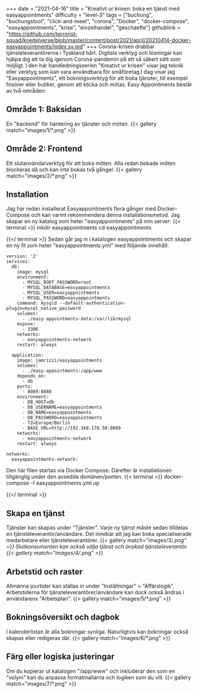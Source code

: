 +++
date = "2021-04-16"
title = "Kreativt ur krisen: boka en tjänst med easyappointments"
difficulty = "level-3"
tags = ["buchung", "buchungstool", "click-and-meet", "corona", "Docker", "docker-compose", "easyappointments", "krise", "einzelhandel", "geschaefte"]
githublink = "https://github.com/terrorist-squad/knedelverse/blob/master/content/post/2021/april/20210414-docker-easyappointments/index.sv.md"
+++
Corona-krisen drabbar tjänsteleverantörerna i Tyskland hårt. Digitala verktyg och lösningar kan hjälpa dig att ta dig igenom Corona-pandemin på ett så säkert sätt som möjligt. I den här handledningsserien "Kreativt ur krisen" visar jag teknik eller verktyg som kan vara användbara för småföretag.I dag visar jag "Easyappointments", ett bokningsverktyg för att boka tjänster, till exempel frisörer eller butiker, genom att klicka och mötas. Easy Appointments består av två områden:
## Område 1: Baksidan
En "backend" för hantering av tjänster och möten.
{{< gallery match="images/1/*.png" >}}

## Område 2: Frontend
Ett slutanvändarverktyg för att boka möten. Alla redan bokade möten blockeras då och kan inte bokas två gånger.
{{< gallery match="images/2/*.png" >}}

## Installation
Jag har redan installerat Easyappointments flera gånger med Docker-Compose och kan varmt rekommendera denna installationsmetod. Jag skapar en ny katalog som heter "easyappointments" på min server:
{{< terminal >}}
mkdir easyappointments
cd easyappointments

{{</ terminal >}}
Sedan går jag in i katalogen easyappointments och skapar en ny fil som heter "easyappointments.yml" med följande innehåll:
```
version: '2'
services:
  db:
    image: mysql
    environment:
      - MYSQL_ROOT_PASSWORD=root
      - MYSQL_DATABASE=easyappointments
      - MYSQL_USER=easyappointments
      - MYSQL_PASSWORD=easyappointments
    command: mysqld --default-authentication-plugin=mysql_native_password
    volumes:
      - ./easy-appointments-data:/var/lib/mysql
    expose:
      - 3306
    networks:
      - easyappointments-network
    restart: always

  application:
    image: jamrizzi/easyappointments
    volumes:
      - ./easy-appointments:/app/www
    depends_on:
      - db
    ports:
      - 8089:8888
    environment:
      - DB_HOST=db
      - DB_USERNAME=easyappointments
      - DB_NAME=easyappointments
      - DB_PASSWORD=easyappointments
      - TZ=Europe/Berlin
      - BASE_URL=http://192.168.178.50:8089 
    networks:
      - easyappointments-network
    restart: always

networks:
  easyappointments-network:

```
Den här filen startas via Docker Compose. Därefter är installationen tillgänglig under den avsedda domänen/porten.
{{< terminal >}}
docker-compose -f easyappointments.yml up

{{</ terminal >}}

## Skapa en tjänst
Tjänster kan skapas under "Tjänster". Varje ny tjänst måste sedan tilldelas en tjänsteleverantör/användare. Det innebär att jag kan boka specialiserade medarbetare eller tjänsteleverantörer.
{{< gallery match="images/3/*.png" >}}
Slutkonsumenten kan också välja tjänst och önskad tjänsteleverantör.
{{< gallery match="images/4/*.png" >}}

## Arbetstid och raster
Allmänna jourtider kan ställas in under "Inställningar" > "Affärslogik". Arbetstiderna för tjänsteleverantörer/användare kan dock också ändras i användarens "Arbetsplan".
{{< gallery match="images/5/*.png" >}}

## Bokningsöversikt och dagbok
I kalenderlistan är alla bokningar synliga. Naturligtvis kan bokningar också skapas eller redigeras där.
{{< gallery match="images/6/*.png" >}}

## Färg eller logiska justeringar
Om du kopierar ut katalogen "/app/www" och inkluderar den som en "volym" kan du anpassa formatmallarna och logiken som du vill.
{{< gallery match="images/7/*.png" >}}
